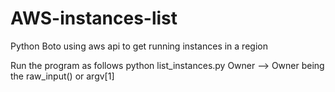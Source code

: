# AWS-instances-list
Python Boto using aws api to get running instances in a region

Run the program as follows
python list_instances.py Owner --> Owner being the raw_input() or argv[1]
